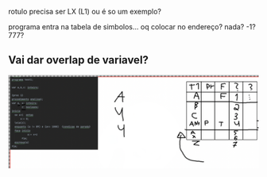 rotulo precisa ser LX (L1) ou é so um exemplo?

programa entra na tabela de simbolos... oq colocar no endereço? nada? -1? 777?


## Vai dar overlap de variavel?
![Lulang](p1.png)